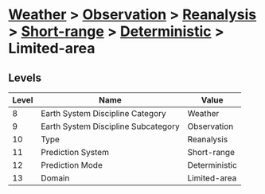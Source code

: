 # [Weather](../../../../..) > [Observation](../../../..) > [Reanalysis](../../..) > [Short-range](../..) > [Deterministic](..) > Limited-area

## Levels

| Level | Name | Value |
|-----|-----|-----|
| 8 | Earth System Discipline Category | Weather |
| 9 | Earth System Discipline Subcategory | Observation |
| 10 | Type | Reanalysis |
| 11 | Prediction System | Short-range |
| 12 | Prediction Mode | Deterministic |
| 13 | Domain | Limited-area |
